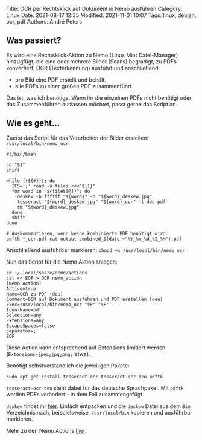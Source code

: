 Title: OCR per Rechtsklick auf Dokument in Nemo ausführen
Category: Linux
Date: 2021-08-17 12:35
Modified: 2021-11-01 10:07
Tags: linux, debian, ocr, pdf
Authors: André Peters

## Was passiert?

Es wird eine Rechtsklick-Aktion zu Nemo (Linux Mint Datei-Manager) hinzugfügt, die eine oder mehrere Bilder (Scans) begradigt, zu PDFs konvertiert, OCR (Texterkennung) ausführt und anschließend:

- pro Bild eine PDF erstellt und behält.
- alle PDFs zu einer großen PDF zusammenführt.

Das ist, was ich benötige. Wenn ihr die einzelnen PDFs nicht benötigt oder das Zusammenführen auslassen möchtet, passt gerne das Script an.

## Wie es geht...

Zuerst das Script für das Verarbeiten der Bilder erstellen: `/usr/local/bin/nemo_ocr`

```
#!/bin/bash

cd "$1"
shift

while ((${#})); do
  IFS=';' read -a files <<<"${1}"
  for word in "${files[@]}"; do
    deskew -b ffffff "${word}" -o "${word}_deskew.jpg"
    tesseract "${word}_deskew.jpg" "${word}_ocr" -l deu pdf
    rm "${word}_deskew.jpg"
  done
  shift
done

# Auskommentieren, wenn keine kombinierte PDF benötigt wird.
pdftk *_ocr.pdf cat output combined_$(date +"%Y_%m_%d_%I_%M").pdf
```

Anschließend ausführbar markieren: `chmod +x /usr/local/bin/nemo_ocr`

Nun das Script für die Nemo Aktion anlegen:

```
cd ~/.local/share/nemo/actions
cat << EOF > OCR.nemo_action
[Nemo Action]
Active=true
Name=OCR zu PDF (deu)
Comment=OCR auf Dokument ausführen und PDF erstellen (deu)
Exec=/usr/local/bin/nemo_ocr "%P" "%F"
Icon-Name=pdf
Selection=any
Extensions=any
EscapeSpaces=false
Separator=;
EOF
```

Diese Action kann entsprechend auf Extensions limitiert werden (`Extensions=jpeg;jpg;png;` etwa).

Benötigt selbstverständlich die jeweiligen Pakete:

```
sudo apt-get install tesseract-ocr tesseract-ocr-deu pdftk
```

`tesseract-ocr-deu` steht dabei für das deutsche Sprachpaket. Mit `pdftk` werden PDFs verändert - in dem Fall zusammengefügt.

`deskew` findet ihr [hier](https://github.com/galfar/deskew/releases). Einfach entpacken und die `deskew` Datei aus dem `Bin` Verzeichnis nach, beispielsweise, `/usr/local/bin` kopieren und ausführbar markieren.

Mehr zu den Nemo Actions [hier](https://github.com/linuxmint/nemo/blob/master/files/usr/share/nemo/actions/sample.nemo_action).
